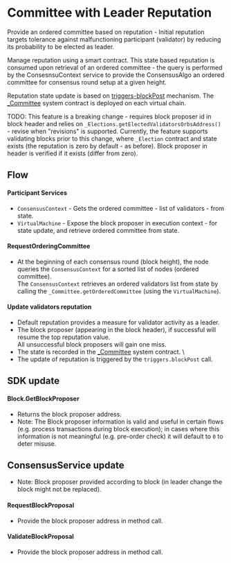 # Committee with Leader Reputation
Provide an ordered committee based on reputation - 
Initial reputation targets tolerance against malfunctioning participant (validator) by reducing its probability to be elected as leader.

Manage reputation using a smart contract. This state based reputation is consumed upon retrieval of an ordered committee - the query is performed by the ConsesnsuContext service 
to provide the ConsensusAlgo an ordered committee for consensus round setup at a given height.

Reputation state update is based on [triggers-blockPost](../flows/trigger.md) mechanism. 
The [_Committee](../smart-contracts/system/_Committee.md) system contract is deployed on each virtual chain.
<!--Note: Audit node - verification different than participant?-->
TODO: This feature is a breaking change - requires block proposer id in block header and relies on `_Elections.getElectedValidatorsOrbsAddress()` - revise when "revisions" is supported. Currently, the feature supports validating blocks prior to this change, where `_Election` contract and state exists (the reputation is zero by default - as before). Block proposer in header is verified if it exists (differ from zero).
## Flow

#### Participant Services
* `ConsensusContext` - Gets the ordered committee - list of validators - from state.
* `VirtualMachine` - Expose the block proposer in execution context - for state update, and retrieve ordered committee from state. 

#### RequestOrderingCommittee 
* At the beginning of each consensus round (block height), the node queries the `ConsensusContext` for a sorted list of nodes (ordered committee). \
The `ConsensusContext` retrieves an ordered validators list from state by calling the `_Committee.getOrderedCommittee` (using the `VirtualMachine`).

#### Update validators reputation
* Default reputation provides a measure for validator activity as a leader.
* The block proposer (appearing in the block header), if successful will resume the top reputation value.\
All unsuccessful block proposers will gain one miss.
* The state is recorded in the [_Committee](../smart-contracts/system/_Committee.md) system contract. \
* The update of reputation is triggered by the `triggers.blockPost` call. 

## SDK update
#### Block.GetBlockProposer
* Returns the block proposer address.
* Note: The Block proposer information is valid and useful in certain flows (e.g. process transactions during block execution); in cases where this information is not meaningful (e.g. pre-order check) it will default to `0` to deter misuse.

## ConsensusService update
* Note: Block proposer provided according to block (in leader change the block might not be replaced).

#### RequestBlockProposal
* Provide the block proposer address in method call.

#### ValidateBlockProposal
* Provide the block proposer address in method call.
